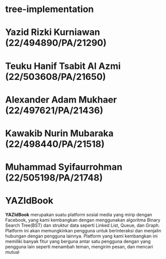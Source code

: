 # tree-implementation
# __Yazid Rizki Kurniawan (22/494890/PA/21290)__
# __Teuku Hanif Tsabit Al Azmi (22/503608/PA/21650)__
# __Alexander Adam Mukhaer (22/497621/PA/21436)__
# __Kawakib Nurin Mubaraka (22/498440/PA/21518)__
# __Muhammad Syifaurrohman (22/505198/PA/21748)__

# __YAZIdBook__

__YAZIdBook__ merupakan suatu platform sosial media yang mirip dengan Facebook, yang kami kembangkan dengan menggunakan algoritma Binary Search Tree(BST) dan struktur data seperti Linked List, Queue, dan Graph. Platform ini akan memungkinkan pengguna untuk berinteraksi dan menjalin hubungan dengan pengguna lainnya.
Platform yang kami kembangkan ini memiliki banyak fitur yang berguna antar satu pengguna dengan yang pengguna lain seperti menambah teman, mengirim pesan, dan mencari mutual
